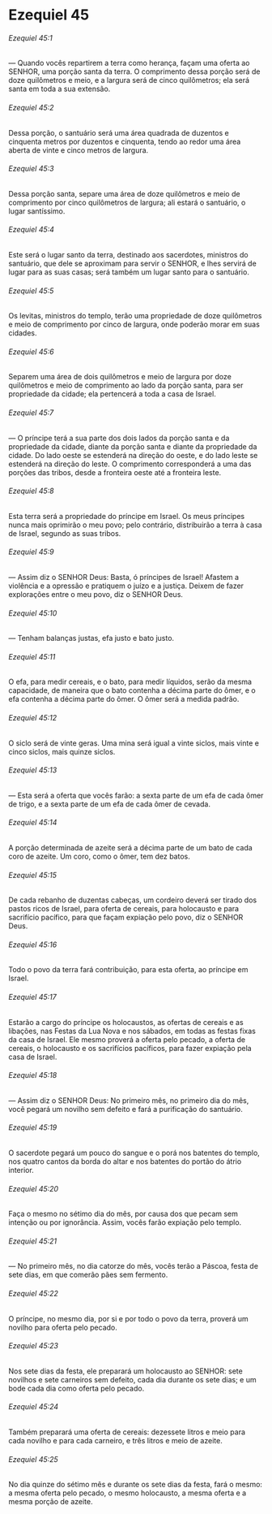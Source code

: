 # Ezequiel 45

###### Ezequiel 45:1

— Quando vocês repartirem a terra como herança, façam uma oferta ao SENHOR, uma porção santa da terra. O comprimento dessa porção será de doze quilômetros e meio, e a largura será de cinco quilômetros; ela será santa em toda a sua extensão.

###### Ezequiel 45:2

Dessa porção, o santuário será uma área quadrada de duzentos e cinquenta metros por duzentos e cinquenta, tendo ao redor uma área aberta de vinte e cinco metros de largura.

###### Ezequiel 45:3

Dessa porção santa, separe uma área de doze quilômetros e meio de comprimento por cinco quilômetros de largura; ali estará o santuário, o lugar santíssimo.

###### Ezequiel 45:4

Este será o lugar santo da terra, destinado aos sacerdotes, ministros do santuário, que dele se aproximam para servir o SENHOR, e lhes servirá de lugar para as suas casas; será também um lugar santo para o santuário.

###### Ezequiel 45:5

Os levitas, ministros do templo, terão uma propriedade de doze quilômetros e meio de comprimento por cinco de largura, onde poderão morar em suas cidades.

###### Ezequiel 45:6

Separem uma área de dois quilômetros e meio de largura por doze quilômetros e meio de comprimento ao lado da porção santa, para ser propriedade da cidade; ela pertencerá a toda a casa de Israel.

###### Ezequiel 45:7

— O príncipe terá a sua parte dos dois lados da porção santa e da propriedade da cidade, diante da porção santa e diante da propriedade da cidade. Do lado oeste se estenderá na direção do oeste, e do lado leste se estenderá na direção do leste. O comprimento corresponderá a uma das porções das tribos, desde a fronteira oeste até a fronteira leste.

###### Ezequiel 45:8

Esta terra será a propriedade do príncipe em Israel. Os meus príncipes nunca mais oprimirão o meu povo; pelo contrário, distribuirão a terra à casa de Israel, segundo as suas tribos.

###### Ezequiel 45:9

— Assim diz o SENHOR Deus: Basta, ó príncipes de Israel! Afastem a violência e a opressão e pratiquem o juízo e a justiça. Deixem de fazer explorações entre o meu povo, diz o SENHOR Deus.

###### Ezequiel 45:10

— Tenham balanças justas, efa justo e bato justo.

###### Ezequiel 45:11

O efa, para medir cereais, e o bato, para medir líquidos, serão da mesma capacidade, de maneira que o bato contenha a décima parte do ômer, e o efa contenha a décima parte do ômer. O ômer será a medida padrão.

###### Ezequiel 45:12

O siclo será de vinte geras. Uma mina será igual a vinte siclos, mais vinte e cinco siclos, mais quinze siclos.

###### Ezequiel 45:13

— Esta será a oferta que vocês farão: a sexta parte de um efa de cada ômer de trigo, e a sexta parte de um efa de cada ômer de cevada.

###### Ezequiel 45:14

A porção determinada de azeite será a décima parte de um bato de cada coro de azeite. Um coro, como o ômer, tem dez batos.

###### Ezequiel 45:15

De cada rebanho de duzentas cabeças, um cordeiro deverá ser tirado dos pastos ricos de Israel, para oferta de cereais, para holocausto e para sacrifício pacífico, para que façam expiação pelo povo, diz o SENHOR Deus.

###### Ezequiel 45:16

Todo o povo da terra fará contribuição, para esta oferta, ao príncipe em Israel.

###### Ezequiel 45:17

Estarão a cargo do príncipe os holocaustos, as ofertas de cereais e as libações, nas Festas da Lua Nova e nos sábados, em todas as festas fixas da casa de Israel. Ele mesmo proverá a oferta pelo pecado, a oferta de cereais, o holocausto e os sacrifícios pacíficos, para fazer expiação pela casa de Israel.

###### Ezequiel 45:18

— Assim diz o SENHOR Deus: No primeiro mês, no primeiro dia do mês, você pegará um novilho sem defeito e fará a purificação do santuário.

###### Ezequiel 45:19

O sacerdote pegará um pouco do sangue e o porá nos batentes do templo, nos quatro cantos da borda do altar e nos batentes do portão do átrio interior.

###### Ezequiel 45:20

Faça o mesmo no sétimo dia do mês, por causa dos que pecam sem intenção ou por ignorância. Assim, vocês farão expiação pelo templo.

###### Ezequiel 45:21

— No primeiro mês, no dia catorze do mês, vocês terão a Páscoa, festa de sete dias, em que comerão pães sem fermento.

###### Ezequiel 45:22

O príncipe, no mesmo dia, por si e por todo o povo da terra, proverá um novilho para oferta pelo pecado.

###### Ezequiel 45:23

Nos sete dias da festa, ele preparará um holocausto ao SENHOR: sete novilhos e sete carneiros sem defeito, cada dia durante os sete dias; e um bode cada dia como oferta pelo pecado.

###### Ezequiel 45:24

Também preparará uma oferta de cereais: dezessete litros e meio para cada novilho e para cada carneiro, e três litros e meio de azeite.

###### Ezequiel 45:25

No dia quinze do sétimo mês e durante os sete dias da festa, fará o mesmo: a mesma oferta pelo pecado, o mesmo holocausto, a mesma oferta e a mesma porção de azeite.

